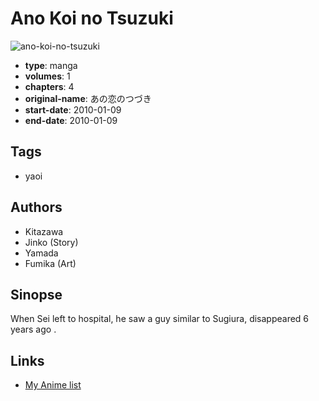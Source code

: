 # Ano Koi no Tsuzuki

![ano-koi-no-tsuzuki](https://cdn.myanimelist.net/images/manga/1/46099.jpg)

-   **type**: manga
-   **volumes**: 1
-   **chapters**: 4
-   **original-name**: あの恋のつづき
-   **start-date**: 2010-01-09
-   **end-date**: 2010-01-09

## Tags

-   yaoi

## Authors

-   Kitazawa
-   Jinko (Story)
-   Yamada
-   Fumika (Art)

## Sinopse

When Sei left to hospital, he saw a guy similar to Sugiura, disappeared 6 years ago .

## Links

-   [My Anime list](https://myanimelist.net/manga/28761/Ano_Koi_no_Tsuzuki)
